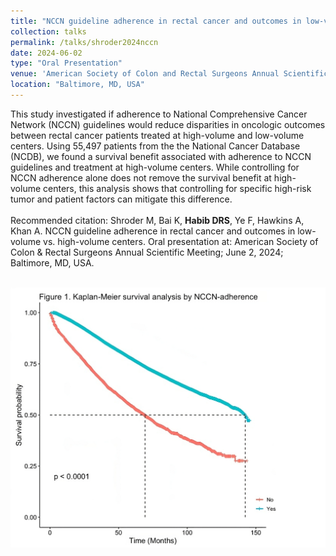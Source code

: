 ```yaml
---	
title: "NCCN guideline adherence in rectal cancer and outcomes in low-volume vs. high-volume centers"	
collection: talks	
permalink: /talks/shroder2024nccn
date: 2024-06-02
type: "Oral Presentation"
venue: 'American Society of Colon and Rectal Surgeons Annual Scientific Meeting'
location: "Baltimore, MD, USA"
---	
```

This study investigated if adherence to National Comprehensive Cancer Network (NCCN) guidelines would reduce disparities in oncologic outcomes between rectal cancer patients treated at high-volume and low-volume centers. Using 55,497 patients from the the National Cancer Database (NCDB), we found a survival benefit associated with adherence to NCCN guidelines and treatment at high-volume centers. While controlling for NCCN adherence alone does not remove the survival benefit at high-volume centers, this analysis shows that controlling for specific high-risk tumor and patient factors can mitigate this difference. 
<br><br>
Recommended citation: Shroder M, Bai K, **Habib DRS**, Ye F, Hawkins A, Khan A. NCCN guideline adherence in rectal cancer and outcomes in low-volume vs. high-volume centers. Oral presentation at: American Society of Colon & Rectal Surgeons Annual Scientific Meeting; June 2, 2024; Baltimore, MD, USA. 
<br><br>
<div style="text-align:center">
    <img src="../images/shroder2024nccn.png" alt="Graph of Kaplan-Meier curve with y-axis survival probability, x-axis months, lower red line denoting no NCCN adherence, and upper teal line denoting NCCN adherence" style="height:auto; max-height:500px; min-height:100px;">
</div>

